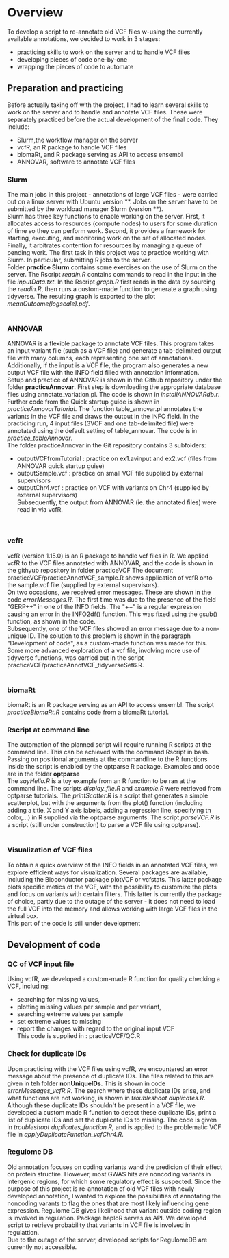 # Overview

To develop a script to re-annotate old VCF files w-using the currently available annotations, we decided to work in 3 stages:
- practicing skills to work on the server and to handle VCF files
- developing pieces of code one-by-one
- wrapping the pieces of code to automate

## Preparation and practicing
Before actually taking off with the project, I had to learn several skills to work on the server and to handle and annotate VCF files. These were separately practiced before the actual development of the final code. They include:
- Slurm,the workflow manager on the server
-	vcfR, an R package to handle VCF files
-	biomaRt, and R package serving as API to access ensembl
-	ANNOVAR, software to annotate VCF files


### Slurm
The main jobs in this project - annotations of large VCF files - were carried out on a linux server with Ubuntu version **. Jobs on the server have to be submitted by the workload manager Slurm (version **). <br>
Slurm has three key functions to enable working on the server. First, it allocates access to resources (compute nodes) to users for some duration of time so they can perform work. Second, it provides a framework for starting, executing, and monitoring work on the set of allocated nodes. Finally, it arbitrates contention for resources by managing a queue of pending work.
The first task in this project was to practice working with Slurm. In particular, submitting R jobs to the server.<br>
Folder **practice Slurm** contains some exercises on the use of Slurm on the server. The Rscript *readin.R* contains commands to read in the input in the file *inputData.txt*. In the Rscript *graph.R* first reads in the data by sourcing the *readin.R*, then runs a custom-made function to generate a graph using tidyverse. The resulting graph is exported to the plot *meanOutcome(logscale).pdf*.<br>
<br>

### ANNOVAR
ANNOVAR is a flexible package to annotate VCF files. This program takes an input variant file (such as a VCF file) and generate a tab-delimited output file with many columns, each representing one set of annotations. Additionally, if the input is a VCF file, the program also generates a new output VCF file with the INFO field filled with annotation information. <br>
Setup and practice of ANNOVAR is shown in the Github repository under the folder **practiceAnnovar**. First step is downloading the appropriate database files using annotate_variation.pl. The code is shown in *installANNOVARdb.r*. Further code from the Quick startup guide is shown in *practiceAnnovarTutorial*.
The function table_annovar.pl annotates the variants in the VCF file and draws the output in the INFO field. In the practicing run, 4 input files (3VCF and one tab-delimited file) were annotated using the default setting of table_annovar. The code is in *practice_tableAnnovar*.<br>
The folder practiceAnnovar in the Git repository contains 3 subfolders:
- outputVCFfromTutorial : practice on ex1.avinput and ex2.vcf (files from ANNOVAR quick startup guise)
- outputSample.vcf : practice on small VCF file supplied by external supervisors
- outputChr4.vcf : practice on VCF with variants on Chr4 (supplied by external supervisors)<br>
Subsequently, the output from ANNOVAR (ie. the annotated files) were read in via vcfR.<br>
<br>

### vcfR
vcfR (version 1.15.0) is an R package to handle vcf files in R. We applied vcfR to the VCF files annotated with ANNOVAR, and the code is shown in the githyub repository in folder practiceVCF The document practiceVCF/practiceAnnotVCF_sample.R shows application of vcfR onto the sample.vcf file (supplied by external supervisors).<br>
On two occasions, we received error messages. These are shown in the code *errorMessages.R*. The first time was due to the presence of the field "GERP++" in one of the INFO fields. The "++" is a regular expression causing an error in the INFO2df() function. This was fixed using the gsub() function, as shown in the code.<br> Subsequently, one of the VCF files showed an error message due to a non-unique ID. The solution to this problem is shown in the paragraph "Development of code", as a custom-made function was made for this.
Some more advanced exploration of a vcf file, involving more use of tidyverse functions, was carried out in the script practiceVCF/practiceAnnotVCF_tidyverseSet6.R.<br>
<br>

### biomaRt
biomaRt is an R package serving as an API to access ensembl. The script *practiceBiomaRt.R* contains code from a biomaRt tutorial.<br> 

### Rscript at command line
The automation of the planned script will require running R scripts at the command line. This can be achieved with the command Rscript in bash. Passing on positional arguments at the commandline to the R functions inside the script is enabled by the optparse R package. Examples and code are in the folder **optparse**<br>
The *sayHello.R* is a toy example from an R function to be ran at the command line. The scripts *display_file.R* and *example.R* were retrieved from optparse tutorials. The *printScatter.R* is a script that generates a simple scatterplot, but with the arguments from the plot() function (including adding a title, X and Y axis labels, adding a regression line, specifying th color,...) in R supplied via the optparse arguments. The script *parseVCF.R* is a script (still under construction) to parse a VCF file using optparse).<br>
<br>
### Visualization of VCF files
To obtain a quick overview of the INFO fields in an annotated VCF files, we explore efficient ways for visualization. Several packages are available, including the Bioconductor package plotVCF or vcfstats. This latter package plots specific metics of the VCF, with the possibility to customize the plots and focus on variants with certain filters. This latter is currently the package of choice, partly due to the outage of the server - it does not need to load the full VCF into the memory and allows working with large VCF files in the virtual box.<br>
This part of the code is still under development



## Development of code
### QC of VCF input file
Using vcfR, we developed a custom-made R function for quality checking a VCF, including: 
- searching for missing values,
- plotting missing values per sample and per variant,
- searching extreme values per sample
- set extreme values to missing
- report the changes with regard to the original input VCF<br>
This code is supplied in : practiceVCF/QC.R

### Check for duplicate IDs
Upon practicing with the VCF files using vcfR, we encountered an error message about the presence of duplicate IDs. The files related to this are given in teh folder **nonUniqueIDs**. This is shown in code *errorMessages_vcfR.R*. The search where these duplicate IDs arise, and what functions are not working, is shown in *troubleshoot duplicates.R*. Although these duplicate IDs shouldn't be present in a VCF file, we developed a custom made R function to detect these duplicate IDs, print a list of duplicate IDs and set the duplicate IDs to missing. The code is given in *troubleshoot duplicates_function.R*, and is applied to the problematic VCF file in *applyDuplicateFunction_vcfChr4.R*.

### Regulome DB
Old annotation focuses on coding variants wand the predicion of their effect on protein structire. However, most GWAS hits are noncoding variants in intergenic regions, for which some regulatory effect is suspected. Since the purpose of this project is re-annotation of old VCF files with newly developed annotation, I wanted to explore the possibilities of annotating the noncoding varants to flag the ones that are most likely influencing gene expression. Regulome DB gives likelihood that variant outside coding region is involved in regulation. Package haploR serves as API. We developed script to retrieve probability that variants in VCF file is involved in regulattion.<br>
Due to the outage of the server, developed scripts for RegulomeDB are currently not accessible.<br>
